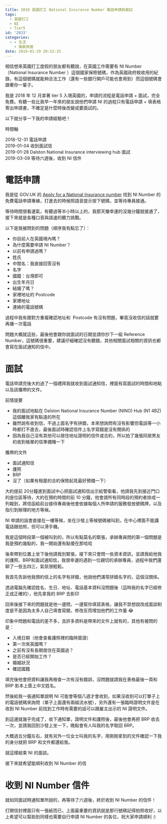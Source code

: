 ```yaml
---
title: 2019 英國打工 National Insurance Number 電話申請與面試
tags:
  - 英國打工
  - NI
  - Tier5
id: '2833'
categories:
  - - 生活
    - 倫敦旅居
date: 2019-01-29 20:52:33
---
```


相信想來英國打工度假的朋友都有聽說，在英國工作需要有 NI Number（National Insurance Number ）這個國家保險號碼，作為英國政府稅收用的紀錄，有這個號碼就能夠合法工作（還有一些銀行開戶可能也會用到）而這個號碼會跟著你一輩子。
<!-- more -->
我是 2018 年 12 月拿著 tier 5 入境英國的，申請的流程是電話申請 + 面試，完全免費。有聽一些比我早一年來的朋友說他們申請 NI 的過程只有電話申請 + 填表格寄出申請書，不確定是什麼時後改變成要面試的。

以下就分享一下我的申請經驗吧！

時間軸

2018-12-31 電話申請  
2019-01-04 收到面試信  
2019-01-28 Dalston National Insurance interviewing hub 面試  
2019-03-09 等待六週後，收到 NI 信件

# 電話申請

我是從 GOV.UK 的 [Apply for a National Insurance number](https://www.gov.uk/apply-national-insurance-number) 找到 NI Number 的免費電話申請專線，打進去的時候照語音提示按下號碼，並等待專員接通。

等待時間很看運氣，有聽過等半小時以上的，我那天蠻幸運的沒幾分鐘就接通了，接下來就是各種口音與語速的聽力挑戰。

以下是我被問到的問題（順序我有點忘了）：

*   你目前人在英國境內嗎？
*   為什麼需要申請 NI Number？
*   以前有申請過嗎？
*   姓氏
*   中間名：我直接回答沒有
*   名字
*   國籍：台灣即可
*   出生年月日
*   結婚了嗎？
*   家裡地址的 Postcode
*   家裡地址
*   連絡的電話號碼

過程中我有跟對方重複確認地址和  Postcode 有沒有問題，畢竟沒收信的話就要再播一次電話

問題大概就這些，最後他會跟你說面試的日期並請你抄下一組 Reference Number，這號碼很重要，建議仔細確認沒有聽錯，其他相關面試相關的資訊也都會寫在面試通知的信中。

# 面試

電話申請完後大約過了一個禮拜我就收到面試通知信，裡面有寫面試的時間和地點以及該攜帶的文件。

前情提要

*   我的面試地點在 Dalston National Insurance Number (NINO) Hub (N1 4BZ) 這個離我家有點遠的所在
*   雖然說有收到信，不過上面名字有拼錯，本來想詢問有沒有影響但電話等一小時都打不進去，最後面試時確認信件上名字寫錯是沒有關係的
*   因為我自己沒有其他可以居住地址證明的信件或合約，所以拍了幾張同居男友的收到帳單的信準備賭一下

攜帶的文件

*   面試通知信
*   護照
*   BRP
*   沒了（如果有租屋的合約保險起見最好預備一下）

大約提前 20分鐘進到面試中心把面試通知信出示給警衛看，他請我先到接近門口的座位區等待，大約在預約時間的前 10 分鐘，他會請所有同時段的預約者排成一列報到，將信函給前台接待專員後他會依據每個人所申請的服務發放號碼牌，以及指引到辦理的地方等候。

NI 申請的話會直接在一樓等候，坐在沙發上等候號碼被叫到，在中心裡面不能講電話跟拍照，但可以滑手機。

我是這個時段第一個被叫到的，所以有點莫名的緊張，承辦專員問的第一個問題是我是預約幾點的，我一開始還有點傻在那哈哈

後來帶到位置上坐下後他請我別緊張，接下來只會問一些資本資訊，並請我給他我的護照、BRP和面試通知信，我很幸運的遇到一位親切的承辦專員，過程中我們還聊了一些五四三，氣氛很輕鬆。

我首先吿訴他我預約信上的名字有拼錯，他說他們滿常拼錯名字的，這個沒關係。

透過電腦先確認姓名、生日、地址、電話基本資料沒問題後（這時我的名字已經修正成正確的），他先拿我的 BRP 去影印

回來後接下來的問題就是他一邊問，一邊幫你填寫表格，讓我不禁想說改成面談制度是不是因為太多人自己填會寫錯，修改反而增加他們的工作量 😂

印象中問題和電話的差不多，且許多資料是帶來的文件上就有的，其他有被問的是：

*   入境日期（他會查看護照裡的臨時簽證）
*   第一次來英國嗎？
*   之前有沒有長期居住在英國過？
*   是否已經開始工作？
*   婚姻狀況
*   確認國籍

填完後他會把資料讓我再檢查一次有沒有錯誤，沒問題就請我在表格最後一頁和 BRP 影本上簽上中文姓名。

然後給我一張通知單說明 NI 可能會等個八週才會收到，如果沒收到可以打單子上的電話號碼來詢問（單子上面還有兩組流水號），另外還有一張臨時證明文件是在收到 NI Number 前找到工作時有需要的話可以跟雇主出示的 NI 證明文件。

到這邊就幾乎完成了，收下通知單，證明文件和護照後，最後他會再把 BRP 收去一次，並請我回到沙發上坐一下，晚點會有人叫我的名字取回 BRP。

大概過五分鐘左右，就有另外一位女士叫我的名字，用剛剛拿到的文件確認一下我的身分就把 BRP 和文件都還給我。

就這樣結束 NI 的面談。

接下來就希望能順利收到 NI Number 的信

# 收到 NI Number 信件

就如同面試時通知單所說的，再等待了六週後，終於收到 NI Number 的信件！

打開信封裡面只有一張紙而已，上面最重要的資訊就是那行號碼記得拍照收好，以上希望可以幫助到同樣也需要自行申請 NI Number 的各位，祝大家申請順利 :)